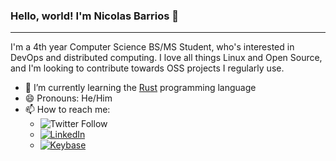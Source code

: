### Hello, world! I'm Nicolas Barrios 👋

---

I'm a 4th year Computer Science BS/MS Student, who's interested in DevOps and distributed computing. I love all things Linux and Open Source, and I'm looking to contribute towards OSS projects I regularly use. 

- 🌱 I’m currently learning the [Rust](https://www.rust-lang.org/) programming language
- 😄 Pronouns: He/Him
- 📫 How to reach me:
  - ![Twitter Follow](https://img.shields.io/twitter/follow/nbarrios1337?style=social)
  - <a href="https://www.linkedin.com/in/nbarrios1337"><img src="https://img.shields.io/badge/Linkedin-Connect-blue?logo=linkedin&style=social" alt="LinkedIn"></a>
  - <a href="https://keybase.io/nbarrios"><img src="https://img.shields.io/badge/Keybase-Follow-blue?logo=keybase&style=social" alt="Keybase"></a>

<!--
**nbarrios1337/nbarrios1337** is a ✨ _special_ ✨ repository because its `README.md` (this file) appears on your GitHub profile.

Here are some ideas to get you started:

- 🔭 I’m currently working on ...
- 🌱 I’m currently learning ...
- 👯 I’m looking to collaborate on ...
- 🤔 I’m looking for help with ...
- 💬 Ask me about ...
- 📫 How to reach me: ...
- 😄 Pronouns: ...
- ⚡ Fun fact: ...
-->
